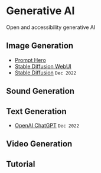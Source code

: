 # Generative AI

Open and accessibility generative AI



## Image Generation

* [Prompt Hero](https://prompthero.com/)
* [Stable Diffusion WebUI](https://github.com/AUTOMATIC1111/stable-diffusion-webui)
* [Stable Diffusion](https://stability.ai/blog/stablediffusion2-1-release7-dec-2022) `Dec 2022`

## Sound Generation

## Text Generation

* [OpenAI ChatGPT](https://chat.openai.com/chat) `Dec 2022`

## Video Generation

## Tutorial
